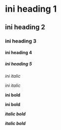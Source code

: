# ini heading 1
## ini heading 2
### ini heading 3
#### ini heading 4
##### ini heading 5
*ini italic*

_ini italic_

**ini bold**

__ini bold__

__*italic bold*__

_**italic bold**_
